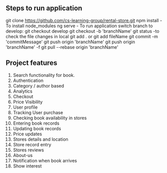 ## Steps to run application

git clone https://github.com/cs-learning-group/rental-store.git
npm install - To install node_modules
ng serve - To run application
switch branch to develop: git checkout develop
git checkout -b 'branchName'
git status -to check the file changes in local
git add . or git add fileName
git commit -m 'commitMessage'
git push origin 'branchName'
git push origin 'branchName' -f
git pull --rebase origin 'branchName'

## Project features

1. Search functionality for book.
2. Authentication
3. Category / author based
4. Analytics
5. Checkout
6. Price Visibility
7. User profile
8. Tracking User purchase
9. Checking book availability in stores
10. Entering book records
11. Updating book records
12. Price updates
13. Stores details and location
14. Store record entry
15. Stores reviews
16. About-us
17. Notification when book arrives
18. Show interest
